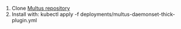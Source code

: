 1. Clone [Multus repository](https://github.com/k8snetworkplumbingwg/multus-cni.git)
2. Install with: kubectl apply -f deployments/multus-daemonset-thick-plugin.yml

